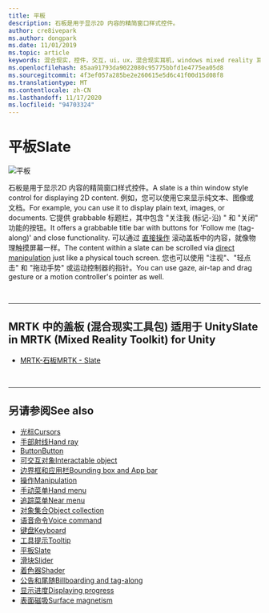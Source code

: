 ```yaml
---
title: 平板
description: 石板是用于显示2D 内容的精简窗口样式控件。
author: cre8ivepark
ms.author: dongpark
ms.date: 11/01/2019
ms.topic: article
keywords: 混合现实，控件，交互，ui，ux，混合现实耳机，windows mixed reality 耳机，虚拟现实耳机，HoloLens，石板，MRTK，混合现实工具包
ms.openlocfilehash: 85aa91793da9022080c95775bbfd1e4775ea05d8
ms.sourcegitcommit: 4f3ef057a285be2e260615e5d6c41f00d15d08f8
ms.translationtype: MT
ms.contentlocale: zh-CN
ms.lasthandoff: 11/17/2020
ms.locfileid: "94703324"
---
```

# <a name="slate"></a><span data-ttu-id="2d0f8-104">平板</span><span class="sxs-lookup"><span data-stu-id="2d0f8-104">Slate</span></span>

![平板](images/UX_Hero_Slate.jpg)

<span data-ttu-id="2d0f8-106">石板是用于显示2D 内容的精简窗口样式控件。</span><span class="sxs-lookup"><span data-stu-id="2d0f8-106">A slate is a thin window style control for displaying 2D content.</span></span> <span data-ttu-id="2d0f8-107">例如，您可以使用它来显示纯文本、图像或文档。</span><span class="sxs-lookup"><span data-stu-id="2d0f8-107">For example, you can use it to display plain text, images, or documents.</span></span> <span data-ttu-id="2d0f8-108">它提供 grabbable 标题栏，其中包含 "关注我 (标记-沿) " 和 "关闭" 功能的按钮。</span><span class="sxs-lookup"><span data-stu-id="2d0f8-108">It offers a grabbable title bar with buttons for 'Follow me (tag-along)' and close functionality.</span></span> <span data-ttu-id="2d0f8-109">可以通过 [直接操作](direct-manipulation.md#2d-slate-interaction) 滚动盖板中的内容，就像物理触摸屏幕一样。</span><span class="sxs-lookup"><span data-stu-id="2d0f8-109">The content within a slate can be scrolled via [direct manipulation](direct-manipulation.md#2d-slate-interaction) just like a physical touch screen.</span></span> <span data-ttu-id="2d0f8-110">您也可以使用 "注视"、"轻点击" 和 "拖动手势" 或运动控制器的指针。</span><span class="sxs-lookup"><span data-stu-id="2d0f8-110">You can use gaze, air-tap and drag gesture or a motion controller's pointer as well.</span></span>

<br>

---

## <a name="slate-in-mrtk-mixed-reality-toolkit-for-unity"></a><span data-ttu-id="2d0f8-111">MRTK 中的盖板 (混合现实工具包) 适用于 Unity</span><span class="sxs-lookup"><span data-stu-id="2d0f8-111">Slate in MRTK (Mixed Reality Toolkit) for Unity</span></span>

* [<span data-ttu-id="2d0f8-112">MRTK-石板</span><span class="sxs-lookup"><span data-stu-id="2d0f8-112">MRTK - Slate</span></span>](https://microsoft.github.io/MixedRealityToolkit-Unity/Documentation/README_Slate.html)

<br>

---

## <a name="see-also"></a><span data-ttu-id="2d0f8-113">另请参阅</span><span class="sxs-lookup"><span data-stu-id="2d0f8-113">See also</span></span>

* [<span data-ttu-id="2d0f8-114">光标</span><span class="sxs-lookup"><span data-stu-id="2d0f8-114">Cursors</span></span>](cursors.md)
* [<span data-ttu-id="2d0f8-115">手部射线</span><span class="sxs-lookup"><span data-stu-id="2d0f8-115">Hand ray</span></span>](point-and-commit.md)
* [<span data-ttu-id="2d0f8-116">Button</span><span class="sxs-lookup"><span data-stu-id="2d0f8-116">Button</span></span>](button.md)
* [<span data-ttu-id="2d0f8-117">可交互对象</span><span class="sxs-lookup"><span data-stu-id="2d0f8-117">Interactable object</span></span>](interactable-object.md)
* [<span data-ttu-id="2d0f8-118">边界框和应用栏</span><span class="sxs-lookup"><span data-stu-id="2d0f8-118">Bounding box and App bar</span></span>](app-bar-and-bounding-box.md)
* [<span data-ttu-id="2d0f8-119">操作</span><span class="sxs-lookup"><span data-stu-id="2d0f8-119">Manipulation</span></span>](direct-manipulation.md)
* [<span data-ttu-id="2d0f8-120">手动菜单</span><span class="sxs-lookup"><span data-stu-id="2d0f8-120">Hand menu</span></span>](hand-menu.md)
* [<span data-ttu-id="2d0f8-121">追踪菜单</span><span class="sxs-lookup"><span data-stu-id="2d0f8-121">Near menu</span></span>](near-menu.md)
* [<span data-ttu-id="2d0f8-122">对象集合</span><span class="sxs-lookup"><span data-stu-id="2d0f8-122">Object collection</span></span>](object-collection.md)
* [<span data-ttu-id="2d0f8-123">语音命令</span><span class="sxs-lookup"><span data-stu-id="2d0f8-123">Voice command</span></span>](voice-input.md)
* [<span data-ttu-id="2d0f8-124">键盘</span><span class="sxs-lookup"><span data-stu-id="2d0f8-124">Keyboard</span></span>](keyboard.md)
* [<span data-ttu-id="2d0f8-125">工具提示</span><span class="sxs-lookup"><span data-stu-id="2d0f8-125">Tooltip</span></span>](tooltip.md)
* [<span data-ttu-id="2d0f8-126">平板</span><span class="sxs-lookup"><span data-stu-id="2d0f8-126">Slate</span></span>](slate.md)
* [<span data-ttu-id="2d0f8-127">滑块</span><span class="sxs-lookup"><span data-stu-id="2d0f8-127">Slider</span></span>](slider.md)
* [<span data-ttu-id="2d0f8-128">着色器</span><span class="sxs-lookup"><span data-stu-id="2d0f8-128">Shader</span></span>](shader.md)
* [<span data-ttu-id="2d0f8-129">公告和尾随</span><span class="sxs-lookup"><span data-stu-id="2d0f8-129">Billboarding and tag-along</span></span>](billboarding-and-tag-along.md)
* [<span data-ttu-id="2d0f8-130">显示进度</span><span class="sxs-lookup"><span data-stu-id="2d0f8-130">Displaying progress</span></span>](progress.md)
* [<span data-ttu-id="2d0f8-131">表面磁吸</span><span class="sxs-lookup"><span data-stu-id="2d0f8-131">Surface magnetism</span></span>](surface-magnetism.md)
